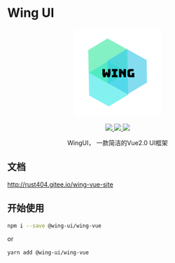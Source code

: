# Wing UI
<p align="center">
  <img src="https://raw.githubusercontent.com/rust404/wing-vue/master/docs/.vuepress/public/wing.png">
</p>

<p align="center">
  <a href="https://travis-ci.org/rust404/wing-vue.svg?branch=master">
    <img src="https://travis-ci.org/ElemeFE/element.svg?branch=master">
  </a>
  <a href="https://www.npmjs.org/package/@wing-ui/wing-vue">
    <img src="https://img.shields.io/npm/v/@wing-ui/wing-vue">
  </a>
  <a href="LICENSE">
    <img src="https://img.shields.io/badge/License-MIT-yellow.svg">
  </a>
</p>

<p align="center">
WingUI， 一款简洁的Vue2.0 UI框架
</p>

## 文档
http://rust404.gitee.io/wing-vue-site

## 开始使用
```bash
npm i --save @wing-ui/wing-vue
```
or
```bash
yarn add @wing-ui/wing-vue
```
